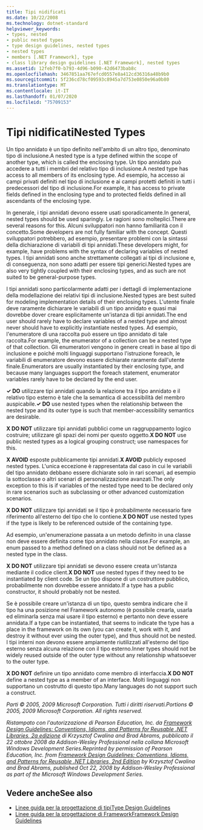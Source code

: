 ```yaml
---
title: Tipi nidificati
ms.date: 10/22/2008
ms.technology: dotnet-standard
helpviewer_keywords:
- types, nested
- public nested types
- type design guidelines, nested types
- nested types
- members [.NET Framework], type
- class library design guidelines [.NET Framework], nested types
ms.assetid: 12feb7f0-b793-4d96-b090-42d6473bab8c
ms.openlocfilehash: 3467851aa767efcd0557e8a412cd36316a48b9b0
ms.sourcegitcommit: 5f236cd78cf09593c8945a7d753e0850e96a0b80
ms.translationtype: MT
ms.contentlocale: it-IT
ms.lasthandoff: 01/07/2020
ms.locfileid: "75709153"
---
```

# <a name="nested-types"></a><span data-ttu-id="0b3ca-102">Tipi nidificati</span><span class="sxs-lookup"><span data-stu-id="0b3ca-102">Nested Types</span></span>
<span data-ttu-id="0b3ca-103">Un tipo annidato è un tipo definito nell'ambito di un altro tipo, denominato tipo di inclusione.</span><span class="sxs-lookup"><span data-stu-id="0b3ca-103">A nested type is a type defined within the scope of another type, which is called the enclosing type.</span></span> <span data-ttu-id="0b3ca-104">Un tipo annidato può accedere a tutti i membri del relativo tipo di inclusione.</span><span class="sxs-lookup"><span data-stu-id="0b3ca-104">A nested type has access to all members of its enclosing type.</span></span> <span data-ttu-id="0b3ca-105">Ad esempio, ha accesso ai campi privati definiti nel tipo di inclusione e ai campi protetti definiti in tutti i predecessori del tipo di inclusione.</span><span class="sxs-lookup"><span data-stu-id="0b3ca-105">For example, it has access to private fields defined in the enclosing type and to protected fields defined in all ascendants of the enclosing type.</span></span>  
  
 <span data-ttu-id="0b3ca-106">In generale, i tipi annidati devono essere usati sporadicamente.</span><span class="sxs-lookup"><span data-stu-id="0b3ca-106">In general, nested types should be used sparingly.</span></span> <span data-ttu-id="0b3ca-107">Le ragioni sono molteplici.</span><span class="sxs-lookup"><span data-stu-id="0b3ca-107">There are several reasons for this.</span></span> <span data-ttu-id="0b3ca-108">Alcuni sviluppatori non hanno familiarità con il concetto.</span><span class="sxs-lookup"><span data-stu-id="0b3ca-108">Some developers are not fully familiar with the concept.</span></span> <span data-ttu-id="0b3ca-109">Questi sviluppatori potrebbero, ad esempio, presentare problemi con la sintassi della dichiarazione di variabili di tipi annidati.</span><span class="sxs-lookup"><span data-stu-id="0b3ca-109">These developers might, for example, have problems with the syntax of declaring variables of nested types.</span></span> <span data-ttu-id="0b3ca-110">I tipi annidati sono anche strettamente collegati ai tipi di inclusione e, di conseguenza, non sono adatti per essere tipi generici.</span><span class="sxs-lookup"><span data-stu-id="0b3ca-110">Nested types are also very tightly coupled with their enclosing types, and as such are not suited to be general-purpose types.</span></span>  
  
 <span data-ttu-id="0b3ca-111">I tipi annidati sono particolarmente adatti per i dettagli di implementazione della modellazione dei relativi tipi di inclusione.</span><span class="sxs-lookup"><span data-stu-id="0b3ca-111">Nested types are best suited for modeling implementation details of their enclosing types.</span></span> <span data-ttu-id="0b3ca-112">L'utente finale deve raramente dichiarare le variabili di un tipo annidato e quasi mai dovrebbe dover creare esplicitamente un'istanza di tipi annidati.</span><span class="sxs-lookup"><span data-stu-id="0b3ca-112">The end user should rarely have to declare variables of a nested type and almost never should have to explicitly instantiate nested types.</span></span> <span data-ttu-id="0b3ca-113">Ad esempio, l'enumeratore di una raccolta può essere un tipo annidato di tale raccolta.</span><span class="sxs-lookup"><span data-stu-id="0b3ca-113">For example, the enumerator of a collection can be a nested type of that collection.</span></span> <span data-ttu-id="0b3ca-114">Gli enumeratori vengono in genere creati in base al tipo di inclusione e poiché molti linguaggi supportano l'istruzione foreach, le variabili di enumeratore devono essere dichiarate raramente dall'utente finale.</span><span class="sxs-lookup"><span data-stu-id="0b3ca-114">Enumerators are usually instantiated by their enclosing type, and because many languages support the foreach statement, enumerator variables rarely have to be declared by the end user.</span></span>  
  
 <span data-ttu-id="0b3ca-115">**✓ DO** utilizzare tipi annidati quando la relazione tra il tipo annidato e il relativo tipo esterno è tale che la semantica di accessibilità del membro auspicabile.</span><span class="sxs-lookup"><span data-stu-id="0b3ca-115">**✓ DO** use nested types when the relationship between the nested type and its outer type is such that member-accessibility semantics are desirable.</span></span>  
  
 <span data-ttu-id="0b3ca-116">**X DO NOT** utilizzare tipi annidati pubblici come un raggruppamento logico costruire; utilizzare gli spazi dei nomi per questo oggetto.</span><span class="sxs-lookup"><span data-stu-id="0b3ca-116">**X DO NOT** use public nested types as a logical grouping construct; use namespaces for this.</span></span>  
  
 <span data-ttu-id="0b3ca-117">**X AVOID** esposte pubblicamente tipi annidati.</span><span class="sxs-lookup"><span data-stu-id="0b3ca-117">**X AVOID** publicly exposed nested types.</span></span> <span data-ttu-id="0b3ca-118">L'unica eccezione è rappresentata dal caso in cui le variabili del tipo annidato debbano essere dichiarate solo in rari scenari, ad esempio la sottoclasse o altri scenari di personalizzazione avanzati.</span><span class="sxs-lookup"><span data-stu-id="0b3ca-118">The only exception to this is if variables of the nested type need to be declared only in rare scenarios such as subclassing or other advanced customization scenarios.</span></span>  
  
 <span data-ttu-id="0b3ca-119">**X DO NOT** utilizzare tipi annidati se il tipo è probabilmente necessario fare riferimento all'esterno del tipo che lo contiene.</span><span class="sxs-lookup"><span data-stu-id="0b3ca-119">**X DO NOT** use nested types if the type is likely to be referenced outside of the containing type.</span></span>  
  
 <span data-ttu-id="0b3ca-120">Ad esempio, un'enumerazione passata a un metodo definito in una classe non deve essere definita come tipo annidato nella classe.</span><span class="sxs-lookup"><span data-stu-id="0b3ca-120">For example, an enum passed to a method defined on a class should not be defined as a nested type in the class.</span></span>  
  
 <span data-ttu-id="0b3ca-121">**X DO NOT** utilizzare tipi annidati se devono essere creata un'istanza mediante il codice client.</span><span class="sxs-lookup"><span data-stu-id="0b3ca-121">**X DO NOT** use nested types if they need to be instantiated by client code.</span></span>  <span data-ttu-id="0b3ca-122">Se un tipo dispone di un costruttore pubblico, probabilmente non dovrebbe essere annidato.</span><span class="sxs-lookup"><span data-stu-id="0b3ca-122">If a type has a public constructor, it should probably not be nested.</span></span>  
  
 <span data-ttu-id="0b3ca-123">Se è possibile creare un'istanza di un tipo, questo sembra indicare che il tipo ha una posizione nel Framework autonomo (è possibile crearla, usarla ed eliminarla senza mai usare il tipo esterno) e pertanto non deve essere annidata.</span><span class="sxs-lookup"><span data-stu-id="0b3ca-123">If a type can be instantiated, that seems to indicate the type has a place in the framework on its own (you can create it, work with it, and destroy it without ever using the outer type), and thus should not be nested.</span></span> <span data-ttu-id="0b3ca-124">I tipi interni non devono essere ampiamente riutilizzati all'esterno del tipo esterno senza alcuna relazione con il tipo esterno.</span><span class="sxs-lookup"><span data-stu-id="0b3ca-124">Inner types should not be widely reused outside of the outer type without any relationship whatsoever to the outer type.</span></span>  
  
 <span data-ttu-id="0b3ca-125">**X DO NOT** definire un tipo annidato come membro di interfaccia.</span><span class="sxs-lookup"><span data-stu-id="0b3ca-125">**X DO NOT** define a nested type as a member of an interface.</span></span> <span data-ttu-id="0b3ca-126">Molti linguaggi non supportano un costrutto di questo tipo.</span><span class="sxs-lookup"><span data-stu-id="0b3ca-126">Many languages do not support such a construct.</span></span>  
  
 <span data-ttu-id="0b3ca-127">*Parti © 2005, 2009 Microsoft Corporation. Tutti i diritti riservati.*</span><span class="sxs-lookup"><span data-stu-id="0b3ca-127">*Portions © 2005, 2009 Microsoft Corporation. All rights reserved.*</span></span>  
  
 <span data-ttu-id="0b3ca-128">*Ristampato con l'autorizzazione di Pearson Education, Inc. da [Framework Design Guidelines: Conventions, Idioms, and Patterns for Reusable .NET Libraries, 2a edizione](https://www.informit.com/store/framework-design-guidelines-conventions-idioms-and-9780321545619) di Krzysztof Cwalina and Brad Abrams, pubblicato il 22 ottobre 2008 da Addison-Wesley Professional nella collana Microsoft Windows Development Series.*</span><span class="sxs-lookup"><span data-stu-id="0b3ca-128">*Reprinted by permission of Pearson Education, Inc. from [Framework Design Guidelines: Conventions, Idioms, and Patterns for Reusable .NET Libraries, 2nd Edition](https://www.informit.com/store/framework-design-guidelines-conventions-idioms-and-9780321545619) by Krzysztof Cwalina and Brad Abrams, published Oct 22, 2008 by Addison-Wesley Professional as part of the Microsoft Windows Development Series.*</span></span>  
  
## <a name="see-also"></a><span data-ttu-id="0b3ca-129">Vedere anche</span><span class="sxs-lookup"><span data-stu-id="0b3ca-129">See also</span></span>

- [<span data-ttu-id="0b3ca-130">Linee guida per la progettazione di tipi</span><span class="sxs-lookup"><span data-stu-id="0b3ca-130">Type Design Guidelines</span></span>](../../../docs/standard/design-guidelines/type.md)
- [<span data-ttu-id="0b3ca-131">Linee guida per la progettazione di Framework</span><span class="sxs-lookup"><span data-stu-id="0b3ca-131">Framework Design Guidelines</span></span>](../../../docs/standard/design-guidelines/index.md)
